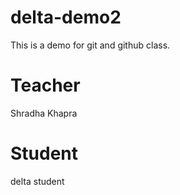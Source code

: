 # delta-demo2
This is a demo for git and github class.

# Teacher
Shradha Khapra

# Student
delta student